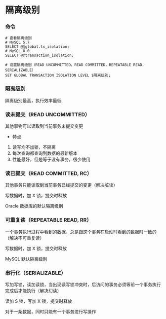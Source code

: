 # 隔离级别


### 命令

```mysql
# 查看隔离级别
# MySQL 5.7
SELECT @@global.tx_isolation;
# MySQL 8.0
SELECT @@transaction_isolation;

# 设置隔离级别（READ UNCOMMITTED，READ COMMITTED，REPEATABLE READ，SERIALIZABLE）
SET GLOBAL TRANSACTION ISOLATION LEVEL $隔离级别;
```


### 隔离级别

隔离级别最高，执行效率最低


### 读未提交（READ UNCOMMITTED）

其他事物可以读取到当前事务未提交变更

* 特点

1. 读写均不加锁，不隔离
2. 每次查询都查询到数据的最新版本
3. 性能最好，但是等于没有事务，很少使用


### 读已提交（READ COMMITTED, RC）

其他事务只能读取到当前事务已经提交的变更（解决脏读）

写数据时，加 X 锁，提交时释放

Oracle 数据库的默认隔离级别


### 可重复读（REPEATABLE READ, RR）

一个事务执行过程中看到的数据，总是跟这个事务在启动时看到的数据时一致的（解决不可重复读）

写数据时，加 X 锁，提交时释放

MySQL 默认隔离级别


### 串行化（SERIALIZABLE）

写加写锁，读加读锁，当出现读写锁冲突时，后访问的事务必须等前一个事务执行完成后才能执行（解决幻读）

读加 S 锁，写加 X 锁，提交时释放

对于一条数据，同时只能有一个事务进行写操作
